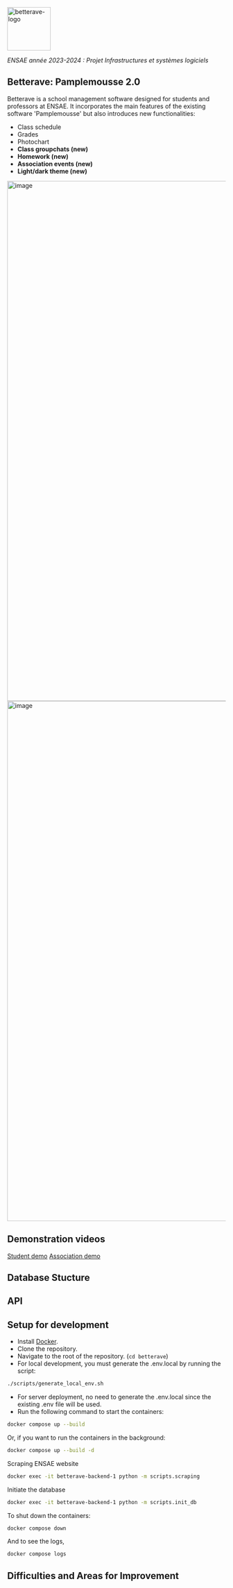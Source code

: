 <img src="https://github.com/thomktz/betterave/assets/82711723/4649d8fd-837b-4be4-93c5-6212d36d7d88" width="100" height="100" alt="betterave-logo">  


_ENSAE année 2023-2024 : Projet Infrastructures et systèmes logiciels_ 

## **Better**ave: Pamplemousse 2.0

Betterave is a school management software designed for students and professors at ENSAE. It incorporates the main features of the existing software 'Pamplemousse' but also introduces new functionalities:
- Class schedule  
- Grades
- Photochart 
- **Class groupchats (new)**
- **Homework (new)**
- **Association events (new)**
- **Light/dark theme (new)**



<img width="1200" alt="image" src="https://github.com/thomktz/betterave/assets/60552083/353cdd6b-93d0-4354-9c99-0f1bbd496da7">
<img width="1200" alt="image" src="https://github.com/thomktz/betterave/assets/60552083/fc2ca296-6561-4ae6-9f07-64ac2f41b01e">


## Demonstration videos

[Student demo](https://www.youtube.com/watch?v=zZC0X2hOou0)
[Association demo](https://www.youtube.com/watch?v=YLPqCE9lRXs&feature=youtu.be)


## Database Stucture

## API

## Setup for development

- Install [Docker](https://docs.docker.com/get-docker/).
- Clone the repository.
- Navigate to the root of the repository. (`cd betterave`)
- For local development, you must generate the .env.local by running the script:

```bash
./scripts/generate_local_env.sh
```

- For server deployment, no need to generate the .env.local since the existing .env file will be used.
- Run the following command to start the containers:

```bash
docker compose up --build
```

Or, if you want to run the containers in the background:

```bash
docker compose up --build -d
```

Scraping ENSAE website
```bash
docker exec -it betterave-backend-1 python -m scripts.scraping
```

Initiate the database
```bash
docker exec -it betterave-backend-1 python -m scripts.init_db
```

To shut down the containers:

```bash
docker compose down
```

And to see the logs,

```bash
docker compose logs
```
## Difficulties and Areas for Improvement
